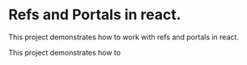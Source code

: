 # Refs and Portals in react.
This project demonstrates how to work with refs and portals in react.

This project demonstrates how to